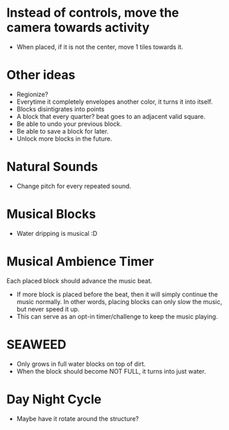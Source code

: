 # Instead of controls, move the camera towards activity
- When placed, if it is not the center, move 1 tiles towards it.

# Other ideas
- Regionize?
- Everytime it completely envelopes another color, it turns it into itself.
- Blocks disintigrates into points
- A block that every quarter? beat goes to an adjacent valid square.
- Be able to undo your previous block.
- Be able to save a block for later.
- Unlock more blocks in the future.

# Natural Sounds
- Change pitch for every repeated sound.

# Musical Blocks
- Water dripping is musical :D

# Musical Ambience Timer
Each placed block should advance the music beat.
- If more block is placed before the beat, then it will simply continue the music normally. In other words, placing blocks can only slow the music, but never speed it up.
- This can serve as an opt-in timer/challenge to keep the music playing.

# SEAWEED
- Only grows in full water blocks on top of dirt.
- When the block should become NOT FULL, it turns into just water.

# Day Night Cycle
- Maybe have it rotate around the structure?
